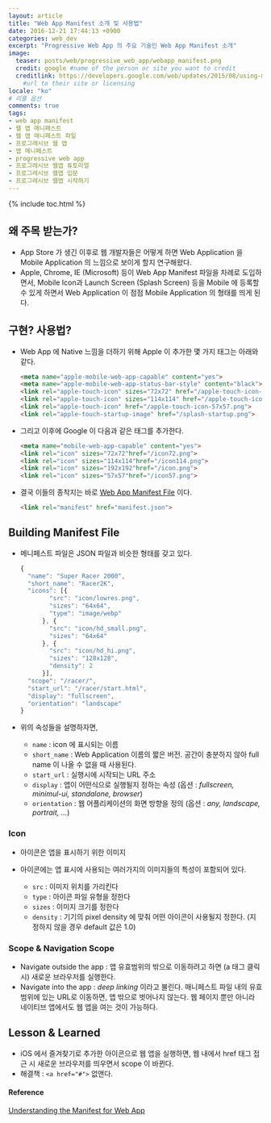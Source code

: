 ```yaml
---
layout: article
title: "Web App Manifest 소개 및 사용법"
date: 2016-12-21 17:44:13 +0900
categories: web_dev
excerpt: "Progressive Web App 의 주요 기술인 Web App Manifest 소개"
image:
  teaser: posts/web/progressive_web_app/webapp_manifest.png
  credit: google #name of the person or site you want to credit
  creditlink: https://developers.google.com/web/updates/2015/08/using-manifest-to-set-sitewide-theme-color
    #url to their site or licensing
locale: "ko"
# 리플 옵션
comments: true
tags:
- web app manifest
- 웹 앱 매니페스트
- 웹 앱 매니페스트 파일
- 프로그레시브 웹 앱
- 앱 메니페스트
- progressive web app
- 프로그레시브 웹앱 튜토리얼
- 프로그레시브 웹앱 입문
- 프로그레시브 웹앱 시작하기
---
```

{% include toc.html %}

## 왜 주목 받는가?
- App Store 가 생긴 이후로 웹 개발자들은 어떻게 하면 Web Application 을 Mobile Application 의 느낌으로 보이게 할지 연구해왔다.
- Apple, Chrome, IE (Microsoft) 등이 Web App Manifest 파일을 차례로 도입하면서, Mobile Icon과 Launch Screen (Splash Screen) 등을 Mobile 에 등록할 수 있게 하면서 Web Application 이 점점 Mobile Application 의 형태를 띄게 된다.

## 구현? 사용법?
- Web App 에 Native 느낌을 더하기 위해 Apple 이 추가한 몇 가지 태그는 아래와 같다.

  ``` html
  <meta name="apple-mobile-web-app-capable" content="yes">
  <meta name="apple-mobile-web-app-status-bar-style" content="black">
  <link rel="apple-touch-icon" sizes="72x72" href="/apple-touch-icon-72x72.png">
  <link rel="apple-touch-icon" sizes="114x114" href="/apple-touch-icon-114x114.png">
  <link rel="apple-touch-icon" href="/apple-touch-icon-57x57.png">
  <link rel="apple-touch-startup-image" href="/splash-startup.png">
  ```

- 그리고 이후에 Google 이 다음과 같은 태그를 추가한다.

  ``` html
  <meta name="mobile-web-app-capable" content="yes">
  <link rel="icon" sizes="72x72"href="/icon72.png">
  <link rel="icon" sizes="114x114"href="/icon114.png">
  <link rel="icon" sizes="192x192"href="/icon.png">
  <link rel="icon" sizes="57x57"href="/icon57.png">
  ```

- 결국 이들의 종착지는 바로 [Web App Manifest File](https://w3c.github.io/manifest/) 이다.

  ``` html
  <link rel="manifest" href="manifest.json">
  ```

## Building Manifest File
- 메니페스트 파일은 JSON 파일과 비슷한 형태를 갖고 있다.

  ``` javascript
  {
    "name": "Super Racer 2000",
    "short_name": "Racer2K",
    "icons": [{
          "src": "icon/lowres.png",
          "sizes": "64x64",
          "type": "image/webp"
        }, {
          "src": "icon/hd_small.png",
          "sizes": "64x64"
        }, {
          "src": "icon/hd_hi.png",
          "sizes": "128x128",
          "density": 2
        }],
    "scope": "/racer/",
    "start_url": "/racer/start.html",
    "display": "fullscreen",
    "orientation": "landscape"
  }
  ```

- 위의 속성들을 설명하자면,

  - `name` : icon 에 표시되는 이름
  - `short_name` : Web Application 이름의 짧은 버전. 공간이 충분하지 않아 full name 이 나올 수 없을 때 사용된다.
  - `start_url` : 실행시에 시작되는 URL 주소
  - `display` : 앱이 어떤식으로 실행될지 정하는 속성 (옵션 : *fullscreen, minimul-ui, standalone, browser*)
  - `orientation` : 웹 어플리케이션의 화면 방향을 정의 (옵션 : *any, landscape, portrait, ...*)

### Icon
- 아이콘은 앱을 표시하기 위한 이미지
- 아이콘에는 앱 표시에 사용되는 여러가지의 이미지들의 특성이 포함되어 있다.

  - `src` : 이미지 위치를 가리킨다
  - `type` : 아이콘 파일 유형을 정한다
  - `sizes` : 이미지 크기를 정한다
  - `density` : 기기의 pixel density 에 맞춰 어떤 아이콘이 사용될지 정한다. (지정하지 않을 경우 default 값은 1.0)

### Scope & Navigation Scope
- Navigate outside the app : 앱 유효범위의 밖으로 이동하려고 하면 (a 태그 클릭시) 새로운 브라우저를 실행한다.
- Navigate into the app : *deep linking* 이라고 불린다. 매니페스트 파일 내의 유효범위에 있는 URL로 이동하면, 앱 밖으로 벗어나지 않는다. 웹 페이지 뿐만 아니라 네이티브 앱에서도 웹 앱을 여는 것이 가능하다.

## Lesson & Learned
- iOS 에서 즐겨찾기로 추가한 아이콘으로 웹 앱을 실행하면, 웹 내에서 href 태그 접근 시 새로운 브라우저를 띄우면서 scope 이 바뀐다.
- 해결책 : `<a href="#">` 없앤다.


#### Reference
[Understanding the Manifest for Web App](https://thishereweb.com/understanding-the-manifest-for-web-app-3f6cd2b853d6#.njt00wk6c)
